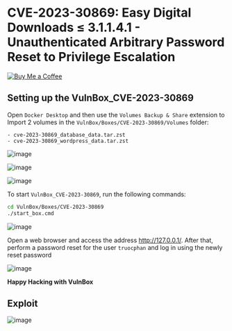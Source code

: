 # CVE-2023-30869: Easy Digital Downloads ≤ 3.1.1.4.1 - Unauthenticated Arbitrary Password Reset to Privilege Escalation
[![Buy Me a Coffee](https://www.buymeacoffee.com/assets/img/custom_images/orange_img.png)](https://www.buymeacoffee.com/truocphan)

## Setting up the VulnBox_CVE-2023-30869
Open `Docker Desktop` and then use the `Volumes Backup & Share` extension to Import 2 volumes in the `VulnBox/Boxes/CVE-2023-30869/Volumes` folder:
```
- cve-2023-30869_database_data.tar.zst
- cve-2023-30869_wordpress_data.tar.zst
```

![image](https://user-images.githubusercontent.com/57470560/235715665-e5a30a91-28e7-4e2f-a831-c5cdfeee5f27.png)

![image](https://user-images.githubusercontent.com/57470560/235715821-8a181d06-eb3b-4298-8151-da4246d251ab.png)

![image](https://user-images.githubusercontent.com/57470560/235716841-97d4e7d3-8313-48c3-a1e0-d8ce9b1adc33.png)

To start `VulnBox_CVE-2023-30869`, run the following commands:
```bash
cd VulnBox/Boxes/CVE-2023-30869
./start_box.cmd
```
![image](https://user-images.githubusercontent.com/57470560/235717382-9206785d-6c08-4f2c-baeb-f082570e7fb0.png)

Open a web browser and access the address http://127.0.0.1/. After that, perform a password reset for the user `truocphan` and log in using the newly reset password

![image](https://user-images.githubusercontent.com/57470560/235717518-f3e6e697-3e0a-4cdd-8703-429637fad646.png)

**Happy Hacking with VulnBox**

## Exploit
![image](https://user-images.githubusercontent.com/57470560/235729491-29a458f4-c26d-43cb-938d-d8ceb1282574.png)